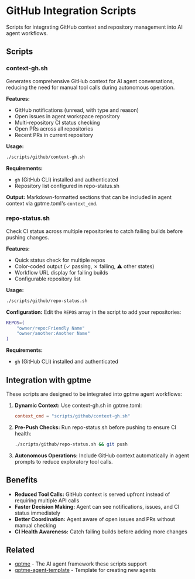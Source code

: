 # GitHub Integration Scripts

Scripts for integrating GitHub context and repository management into AI agent workflows.

## Scripts

### context-gh.sh

Generates comprehensive GitHub context for AI agent conversations, reducing the need for manual tool calls during autonomous operation.

**Features:**
- GitHub notifications (unread, with type and reason)
- Open issues in agent workspace repository
- Multi-repository CI status checking
- Open PRs across all repositories
- Recent PRs in current repository

**Usage:**
```bash
./scripts/github/context-gh.sh
```

**Requirements:**
- `gh` (GitHub CLI) installed and authenticated
- Repository list configured in repo-status.sh

**Output:**
Markdown-formatted sections that can be included in agent context via gptme.toml's `context_cmd`.

### repo-status.sh

Check CI status across multiple repositories to catch failing builds before pushing changes.

**Features:**
- Quick status check for multiple repos
- Color-coded output (✓ passing, ✗ failing, ⚠ other states)
- Workflow URL display for failing builds
- Configurable repository list

**Usage:**
```bash
./scripts/github/repo-status.sh
```

**Configuration:**
Edit the `REPOS` array in the script to add your repositories:
```bash
REPOS=(
    "owner/repo:Friendly Name"
    "owner/another:Another Name"
)
```

**Requirements:**
- `gh` (GitHub CLI) installed and authenticated

## Integration with gptme

These scripts are designed to be integrated into gptme agent workflows:

1. **Dynamic Context:** Use context-gh.sh in gptme.toml:
   ```toml
   context_cmd = "scripts/github/context-gh.sh"
   ```

2. **Pre-Push Checks:** Run repo-status.sh before pushing to ensure CI health:
   ```bash
   ./scripts/github/repo-status.sh && git push
   ```

3. **Autonomous Operations:** Include GitHub context automatically in agent prompts to reduce exploratory tool calls.

## Benefits

- **Reduced Tool Calls:** GitHub context is served upfront instead of requiring multiple API calls
- **Faster Decision Making:** Agent can see notifications, issues, and CI status immediately
- **Better Coordination:** Agent aware of open issues and PRs without manual checking
- **CI Health Awareness:** Catch failing builds before adding more changes

## Related

- [gptme](https://github.com/gptme/gptme) - The AI agent framework these scripts support
- [gptme-agent-template](https://github.com/gptme/gptme-agent-template) - Template for creating new agents
